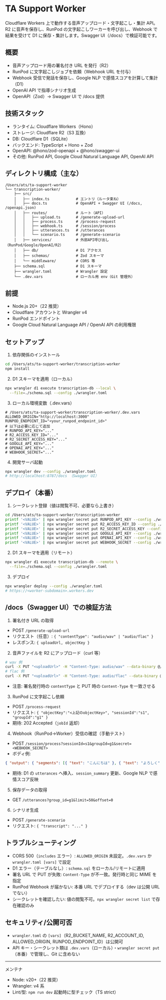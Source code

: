 # TA Support Worker

Cloudflare Workers 上で動作する音声アップロード・文字起こし・集計 API。R2 に音声を保存し、RunPod の文字起こしワーカーを呼び出し、Webhook で結果を受けて D1 に保存・集計します。Swagger UI（/docs）で検証可能です。

## 概要

- 音声アップロード用の署名付き URL を発行（R2）
- RunPod に文字起こしジョブを依頼（Webhook URL を付与）
- Webhook 受信で発話を保存し、Google NLP で感情スコアを計算して集計（D1）
- OpenAI API で指導シナリオ生成
- OpenAPI（Zod）→ Swagger UI で /docs 提供

## 技術スタック

- ランタイム: Cloudflare Workers（Hono）
- ストレージ: Cloudflare R2（S3 互換）
- DB: Cloudflare D1（SQLite）
- バックエンド: TypeScript + Hono + Zod
- OpenAPI: @hono/zod-openapi + @hono/swagger-ui
- その他: RunPod API, Google Cloud Natural Language API, OpenAI API

## ディレクトリ構成（主な）

```
/Users/ats/ta-support-worker
└── transcription-worker/
    ├── src/
    │   ├── index.ts            # エントリ（ルータ束ね）
    │   ├── docs.ts             # OpenAPI + Swagger UI (/docs, /openapi.json)
    │   ├── routes/             # ルート（API）
    │   │   ├── upload.ts       # /generate-upload-url
    │   │   ├── process.ts      # /process-request
    │   │   ├── webhook.ts      # /session/process
    │   │   ├── utterances.ts   # /utterances
    │   │   └── scenario.ts     # /generate-scenario
    │   ├── services/           # 外部API呼び出し（RunPod/Google/OpenAI/R2）
    │   ├── db/                 # D1 アクセス
    │   ├── schemas/            # Zod スキーマ
    │   └── middleware/         # CORS 等
    ├── schema.sql              # D1 スキーマ
    ├── wrangler.toml           # Wrangler 設定
    └── .dev.vars               # ローカル用 env（Git 管理外）
```

## 前提

- Node.js 20+（22 推奨）
- Cloudflare アカウントと Wrangler v4
- RunPod エンドポイント
- Google Cloud Natural Language API / OpenAI API の利用権限

## セットアップ

1. 依存関係のインストール

```bash
cd /Users/ats/ta-support-worker/transcription-worker
npm install
```

2. D1 スキーマを適用（ローカル）

```bash
npx wrangler d1 execute transcription-db --local \
  --file=./schema.sql --config ./wrangler.toml
```

3. ローカル環境変数（.dev.vars）

```dotenv
# /Users/ats/ta-support-worker/transcription-worker/.dev.vars
ALLOWED_ORIGIN="http://localhost:3000"
RUNPOD_ENDPOINT_ID="<your_runpod_endpoint_id>"
# 以下は必要に応じて追加
# RUNPOD_API_KEY="..."
# R2_ACCESS_KEY_ID="..."
# R2_SECRET_ACCESS_KEY="..."
# GOOGLE_API_KEY="..."
# OPENAI_API_KEY="..."
# WEBHOOK_SECRET="..."
```

4. 開発サーバ起動

```bash
npx wrangler dev --config ./wrangler.toml
# http://localhost:8787/docs （Swagger UI）
```

## デプロイ（本番）

1. シークレット登録（値は閲覧不可、必要なら上書き）

```bash
cd /Users/ats/ta-support-worker/transcription-worker
printf '<VALUE>' | npx wrangler secret put RUNPOD_API_KEY --config ./wrangler.toml
printf '<VALUE>' | npx wrangler secret put R2_ACCESS_KEY_ID --config ./wrangler.toml
printf '<VALUE>' | npx wrangler secret put R2_SECRET_ACCESS_KEY --config ./wrangler.toml
printf '<VALUE>' | npx wrangler secret put GOOGLE_API_KEY --config ./wrangler.toml
printf '<VALUE>' | npx wrangler secret put OPENAI_API_KEY --config ./wrangler.toml
printf '<VALUE>' | npx wrangler secret put WEBHOOK_SECRET --config ./wrangler.toml
```

2. D1 スキーマを適用（リモート）

```bash
npx wrangler d1 execute transcription-db --remote \
  --file=./schema.sql --config ./wrangler.toml
```

3. デプロイ

```bash
npx wrangler deploy --config ./wrangler.toml
# https://<worker-subdomain>.workers.dev
```

## /docs（Swagger UI）での検証方法

1. 署名付き URL の取得

- POST `/generate-upload-url`
- リクエスト（任意）: `{ "contentType": "audio/wav" | "audio/flac" }`
- レスポンス: `{ uploadUrl, objectKey }`

2. 音声ファイルを R2 にアップロード（curl 等）

```bash
# wav 例
curl -X PUT "<uploadUrl>" -H "Content-Type: audio/wav" --data-binary @/path/to/audio.wav
# flac 例
curl -X PUT "<uploadUrl>" -H "Content-Type: audio/flac" --data-binary @/path/to/audio.flac
```

- 注意: 署名発行時の `contentType` と PUT 時の `Content-Type` を一致させる

3. RunPod に文字起こし依頼

- POST `/process-request`
- リクエスト: `{ "objectKey":"<上記のobjectKey>", "sessionId":"s1", "groupId":"g1" }`
- 期待: 202 Accepted（`jobId` 返却）

4. Webhook（RunPod→Worker）受信の確認（手動テスト）

- POST `/session/process?sessionId=s1&groupId=g1&secret=<WEBHOOK_SECRET>`
- ボディ例:

```json
{ "output": { "segments": [{ "text": "こんにちは" }, { "text": "よろしく" }] } }
```

- 期待: D1 の `utterances` へ挿入、`session_summary` 更新、Google NLP で感情スコア反映

5. 保存データの取得

- GET `/utterances?group_id=g1&limit=50&offset=0`

6. シナリオ生成

- POST `/generate-scenario`
- リクエスト: `{ "transcript": "..." }`

## トラブルシューティング

- CORS 500（`includes` エラー）: `ALLOWED_ORIGIN` 未設定。`.dev.vars` か `wrangler.toml [vars]` で設定
- D1 エラー（テーブルなし）: `schema.sql` をローカル/リモートに適用
- 署名 URL で PUT が失敗: `Content-Type` が不一致。発行時と同じ MIME を指定
- RunPod Webhook が届かない: 本番 URL でデプロイする（dev は公開 URL でない）
- シークレットを確認したい: 値の閲覧不可。`npx wrangler secret list` で存在確認のみ

## セキュリティ/公開可否

- `wrangler.toml` の `[vars]`（R2_BUCKET_NAME, R2_ACCOUNT_ID, ALLOWED_ORIGIN, RUNPOD_ENDPOINT_ID）は公開可
- API キー・シークレット類は `.dev.vars`（ローカル）・`wrangler secret put`（本番）で管理し、Git に含めない

---

メンテナ

- Node: v20+（22 推奨）
- Wrangler: v4 系
- Lint/型: `npm run dev` 起動時に型チェック（TS strict）
